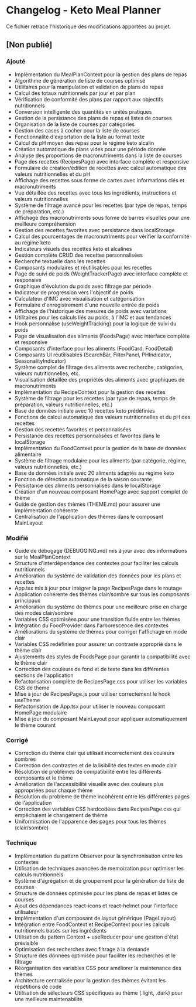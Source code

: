 # Changelog - Keto Meal Planner

Ce fichier retrace l'historique des modifications apportées au projet.

## [Non publié]

### Ajouté
- Implémentation du MealPlanContext pour la gestion des plans de repas
- Algorithme de génération de liste de courses optimisé
- Utilitaires pour la manipulation et validation de plans de repas
- Calcul des totaux nutritionnels par jour et par plan
- Vérification de conformité des plans par rapport aux objectifs nutritionnels
- Conversion intelligente des quantités en unités pratiques
- Gestion de la persistance des plans de repas et listes de courses
- Organisation de la liste de courses par catégories
- Gestion des cases à cocher pour la liste de courses
- Fonctionnalité d'exportation de la liste au format texte
- Calcul du pH moyen des repas pour le régime keto alcalin
- Création automatique de plans vides pour une période donnée
- Analyse des proportions de macronutriments dans la liste de courses
- Page des recettes (RecipesPage) avec interface complète et responsive
- Formulaire de création/édition de recettes avec calcul automatique des valeurs nutritionnelles et du pH
- Affichage des recettes sous forme de cartes avec informations clés et macronutriments
- Vue détaillée des recettes avec tous les ingrédients, instructions et valeurs nutritionnelles
- Système de filtrage avancé pour les recettes (par type de repas, temps de préparation, etc.)
- Affichage des macronutriments sous forme de barres visuelles pour une meilleure compréhension
- Gestion des recettes favorites avec persistance dans localStorage
- Calcul des pourcentages de macronutriments pour vérifier la conformité au régime keto
- Indicateurs visuels des recettes keto et alcalines
- Gestion complète CRUD des recettes personnalisées
- Recherche textuelle dans les recettes
- Composants modulaires et réutilisables pour les recettes
- Page de suivi de poids (WeightTrackerPage) avec interface complète et responsive
- Graphique d'évolution du poids avec filtrage par période
- Indicateur de progression vers l'objectif de poids
- Calculateur d'IMC avec visualisation et catégorisation
- Formulaire d'enregistrement d'une nouvelle entrée de poids
- Affichage de l'historique des mesures de poids avec variations
- Utilitaires pour les calculs liés au poids, à l'IMC et aux tendances
- Hook personnalisé (useWeightTracking) pour la logique de suivi du poids
- Page de visualisation des aliments (FoodsPage) avec interface complète et responsive
- Composants d'interface pour les aliments (FoodCard, FoodDetail)
- Composants UI réutilisables (SearchBar, FilterPanel, PHIndicator, SeasonalityIndicator)
- Système complet de filtrage des aliments avec recherche, catégories, valeurs nutritionnelles, etc.
- Visualisation détaillée des propriétés des aliments avec graphiques de macronutriments
- Implémentation du RecipeContext pour la gestion des recettes
- Système de filtrage pour les recettes (par type de repas, temps de préparation, valeurs nutritionnelles, etc.)
- Base de données initiale avec 10 recettes keto prédéfinies
- Fonctions de calcul automatique des valeurs nutritionnelles et du pH des recettes
- Gestion des recettes favorites et personnalisées
- Persistance des recettes personnalisées et favorites dans le localStorage
- Implémentation du FoodContext pour la gestion de la base de données alimentaire
- Système de filtrage modulaire pour les aliments (par catégorie, régime, valeurs nutritionnelles, etc.)
- Base de données initiale avec 20 aliments adaptés au régime keto
- Fonction de détection automatique de la saison courante
- Persistance des aliments personnalisés dans le localStorage
- Création d'un nouveau composant HomePage avec support complet de thème
- Guide de gestion des thèmes (THEME.md) pour assurer une implémentation cohérente
- Centralisation de l'application des thèmes dans le composant MainLayout

### Modifié
- Guide de débogage (DEBUGGING.md) mis à jour avec des informations sur le MealPlanContext
- Structure d'interdépendance des contextes pour faciliter les calculs nutritionnels
- Amélioration du système de validation des données pour les plans et recettes
- App.tsx mis à jour pour intégrer la page RecipesPage dans le routage
- Application cohérente des thèmes clair/sombre sur tous les composants principaux
- Amélioration du système de thèmes pour une meilleure prise en charge des modes clair/sombre
- Variables CSS optimisées pour une transition fluide entre les thèmes
- Intégration du FoodProvider dans l'arborescence des contextes
- Améliorations du système de thèmes pour corriger l'affichage en mode clair
- Variables CSS redéfinies pour assurer un contraste approprié dans le thème clair
- Ajustements des styles de FoodsPage pour garantir la compatibilité avec le thème clair
- Correction des couleurs de fond et de texte dans les différentes sections de l'application
- Refactorisation complète de RecipesPage.css pour utiliser les variables CSS de thème
- Mise à jour de RecipesPage.js pour utiliser correctement le hook useTheme
- Refactorisation de App.tsx pour utiliser le nouveau composant HomePage modulaire
- Mise à jour du composant MainLayout pour appliquer automatiquement le thème courant

### Corrigé
- Correction du thème clair qui utilisait incorrectement des couleurs sombres
- Correction des contrastes et de la lisibilité des textes en mode clair
- Résolution de problèmes de compatibilité entre les différents composants et le thème
- Amélioration de l'accessibilité visuelle avec des couleurs plus appropriées pour chaque thème
- Résolution du problème de thème incohérent entre les différentes pages de l'application
- Correction des variables CSS hardcodées dans RecipesPage.css qui empêchaient le changement de thème
- Uniformisation de l'apparence des pages pour tous les thèmes (clair/sombre)

### Technique
- Implémentation du pattern Observer pour la synchronisation entre les contextes
- Utilisation de techniques avancées de memoization pour optimiser les calculs nutritionnels
- Système d'agrégation et de groupement pour la génération de liste de courses
- Structure de données optimisée pour les plans de repas et listes de courses
- Ajout des dépendances react-icons et react-helmet pour l'interface utilisateur
- Implémentation d'un composant de layout générique (PageLayout)
- Intégration entre FoodContext et RecipeContext pour les calculs nutritionnels basés sur les ingrédients
- Utilisation du pattern Context + useReducer pour une gestion d'état prévisible
- Optimisation des recherches avec filtrage à la demande
- Structure des données optimisée pour faciliter les recherches et le filtrage
- Réorganisation des variables CSS pour améliorer la maintenance des thèmes
- Architecture centralisée pour la gestion des thèmes évitant les répétitions de code
- Utilisation de sélecteurs CSS spécifiques au thème (.light, .dark) pour une meilleure maintenabilité

